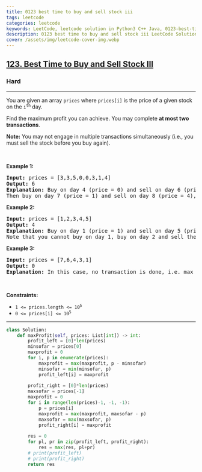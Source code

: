 ```yaml
---
title: 0123 best time to buy and sell stock iii
tags: leetcode
categories: leetcode
keywords: LeetCode, leetcode solution in Python3 C++ Java, 0123-best-time-to-buy-and-sell-stock-iii solution
description: 0123 best time to buy and sell stock iii LeetCode Solution Explained
cover: /assets/img/leetcode-cover-img.webp
---
```



<h2><a href="https://leetcode.com/problems/best-time-to-buy-and-sell-stock-iii/">123. Best Time to Buy and Sell Stock III</a></h2><h3>Hard</h3><hr><div><p>You are given an array <code>prices</code> where <code>prices[i]</code> is the price of a given stock on the <code>i<sup>th</sup></code> day.</p>

<p>Find the maximum profit you can achieve. You may complete <strong>at most two transactions</strong>.</p>

<p><strong>Note:</strong> You may not engage in multiple transactions simultaneously (i.e., you must sell the stock before you buy again).</p>

<p>&nbsp;</p>
<p><strong class="example">Example 1:</strong></p>

<pre><strong>Input:</strong> prices = [3,3,5,0,0,3,1,4]
<strong>Output:</strong> 6
<strong>Explanation:</strong> Buy on day 4 (price = 0) and sell on day 6 (price = 3), profit = 3-0 = 3.
Then buy on day 7 (price = 1) and sell on day 8 (price = 4), profit = 4-1 = 3.</pre>

<p><strong class="example">Example 2:</strong></p>

<pre><strong>Input:</strong> prices = [1,2,3,4,5]
<strong>Output:</strong> 4
<strong>Explanation:</strong> Buy on day 1 (price = 1) and sell on day 5 (price = 5), profit = 5-1 = 4.
Note that you cannot buy on day 1, buy on day 2 and sell them later, as you are engaging multiple transactions at the same time. You must sell before buying again.
</pre>

<p><strong class="example">Example 3:</strong></p>

<pre><strong>Input:</strong> prices = [7,6,4,3,1]
<strong>Output:</strong> 0
<strong>Explanation:</strong> In this case, no transaction is done, i.e. max profit = 0.
</pre>

<p>&nbsp;</p>
<p><strong>Constraints:</strong></p>

<ul>
	<li><code>1 &lt;= prices.length &lt;= 10<sup>5</sup></code></li>
	<li><code>0 &lt;= prices[i] &lt;= 10<sup>5</sup></code></li>
</ul>
</div>

---




```python
class Solution:
    def maxProfit(self, prices: List[int]) -> int:
        profit_left = [0]*len(prices)
        minsofar = prices[0]
        maxprofit = 0
        for i, p in enumerate(prices):
            maxprofit = max(maxprofit, p - minsofar)
            minsofar = min(minsofar, p)
            profit_left[i] = maxprofit
        
        profit_right = [0]*len(prices)
        maxsofar = prices[-1]
        maxprofit = 0
        for i in range(len(prices)-1, -1, -1):
            p = prices[i]
            maxprofit = max(maxprofit, maxsofar - p)
            maxsofar = max(maxsofar, p)
            profit_right[i] = maxprofit
        
        res = 0
        for pl, pr in zip(profit_left, profit_right):
            res = max(res, pl+pr)
        # print(profit_left)
        # print(profit_right)
        return res
```
